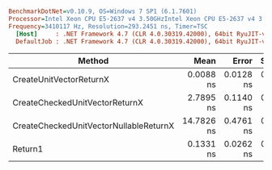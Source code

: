 ``` ini

BenchmarkDotNet=v0.10.9, OS=Windows 7 SP1 (6.1.7601)
Processor=Intel Xeon CPU E5-2637 v4 3.50GHzIntel Xeon CPU E5-2637 v4 3.50GHz, ProcessorCount=16
Frequency=3410117 Hz, Resolution=293.2451 ns, Timer=TSC
  [Host]     : .NET Framework 4.7 (CLR 4.0.30319.42000), 64bit RyuJIT-v4.7.2117.0
  DefaultJob : .NET Framework 4.7 (CLR 4.0.30319.42000), 64bit RyuJIT-v4.7.2117.0


```
 |                                 Method |       Mean |     Error |    StdDev | Scaled | ScaledSD | Allocated |
 |--------------------------------------- |-----------:|----------:|----------:|-------:|---------:|----------:|
 |                CreateUnitVectorReturnX |  0.0088 ns | 0.0128 ns | 0.0236 ns |      ? |        ? |       0 B |
 |         CreateCheckedUnitVectorReturnX |  2.7895 ns | 0.1140 ns | 0.3343 ns |      ? |        ? |       0 B |
 | CreateCheckedUnitVectorNullableReturnX | 14.7826 ns | 0.4761 ns | 0.3717 ns |      ? |        ? |       0 B |
 |                                Return1 |  0.1331 ns | 0.0262 ns | 0.0644 ns |      ? |        ? |       0 B |

